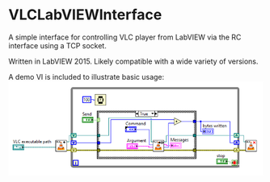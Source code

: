# VLCLabVIEWInterface
A simple interface for controlling VLC player from LabVIEW via the RC interface using a TCP socket.

Written in LabVIEW 2015. Likely compatible with a wide variety of versions.

A demo VI is included to illustrate basic usage:
![Demo VI block diagram screenshot](DemoBlockDiagram.png)
